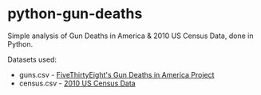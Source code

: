# python-gun-deaths

Simple analysis of Gun Deaths in America & 2010 US Census Data, done in Python.

Datasets used:
- guns.csv - [FiveThirtyEight's Gun Deaths in America Project](https://fivethirtyeight.com/features/gun-deaths/)
- census.csv - [2010 US Census Data](https://www.census.gov/programs-surveys/decennial-census/decade.2010.html)